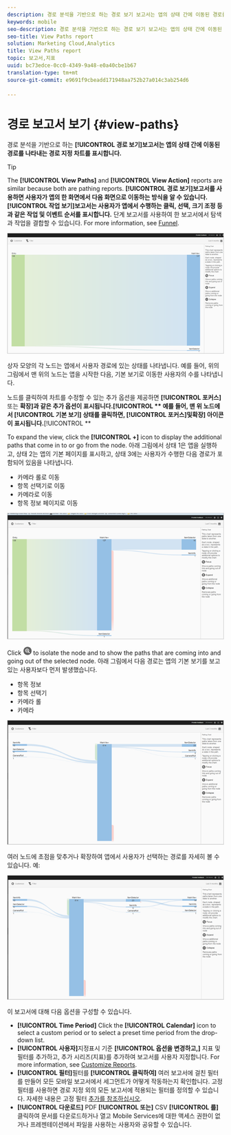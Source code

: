 ```yaml
---
description: 경로 분석을 기반으로 하는 경로 보기 보고서는 앱의 상태 간에 이동된 경로를 나타내는 경로 지정 차트를 표시합니다.
keywords: mobile
seo-description: 경로 분석을 기반으로 하는 경로 보기 보고서는 앱의 상태 간에 이동된 경로를 나타내는 경로 지정 차트를 표시합니다.
seo-title: View Paths report
solution: Marketing Cloud,Analytics
title: View Paths report
topic: 보고서,지표
uuid: bc73edce-0cc0-4349-9a48-e0a40cbe1b67
translation-type: tm+mt
source-git-commit: e9691f9cbeadd171948aa752b27a014c3ab254d6

---
```



# 경로 보고서 보기 {#view-paths}

경로 분석을 기반으로 하는 **[!UICONTROL 경로 보기]보고서는 앱의 상태 간에 이동된 경로를 나타내는 경로 지정 차트를 표시합니다.**

>[!TIP]
>
>The **[!UICONTROL View Paths]** and **[!UICONTROL View Action]** reports are similar because both are pathing reports. **[!UICONTROL 경로 보기]보고서를 사용하면 사용자가 앱의 한 화면에서 다음 화면으로 이동하는 방식을 알 수 있습니다.** **[!UICONTROL 작업 보기]보고서는 사용자가 앱에서 수행하는 클릭, 선택, 크기 조정 등과 같은 작업 및 이벤트 순서를 표시합니다.** 단계 보고서를 사용하여 한 보고서에서 탐색과 작업을 결합할 수 있습니다. For more information, see [Funnel](/help/using/usage/reports-funnel.md).

![view paths](assets/view_paths.png)

상자 모양의 각 노드는 앱에서 사용자 경로에 있는 상태를 나타냅니다. 예를 들어, 위의 그림에서 맨 위의 노드는 앱을 시작한 다음, 기본 보기로 이동한 사용자의 수를 나타냅니다.

노드를 클릭하여 차트를 수정할 수 있는 추가 옵션을 제공하면 **[!UICONTROL 포커스]** 또는 **확장]과 같은 추가 옵션이 표시됩니다.[!UICONTROL ** 예를 들어, 맨 위 노드에서 **[!UICONTROL 기본 보기]** 상태를 클릭하면, **[!UICONTROL 포커스]및**&#x200B;확장] 아이콘이 표시됩니다.**[!UICONTROL **

To expand the view, click the **[!UICONTROL +]** icon to display the additional paths that come in to or go from the node. 아래 그림에서 상태 1은 앱을 실행하고, 상태 2는 앱의 기본 페이지를 표시하고, 상태 3에는 사용자가 수행한 다음 경로가 포함되어 있음을 나타냅니다.

* 카메라 롤로 이동
* 항목 선택기로 이동
* 카메라로 이동
* 항목 정보 페이지로 이동

![](assets/view_paths_expand.png)

Click ![focus icon](assets/icon_focus.png) to isolate the node and to show the paths that are coming into and going out of the selected node. 아래 그림에서 다음 경로는 앱의 기본 보기를 보고 있는 사용자보다 먼저 발생했습니다.

* 항목 정보
* 항목 선택기
* 카메라 롤
* 카메라

![경로 포커스 보기](assets/view_paths_focus.png)

여러 노드에 초점을 맞추거나 확장하여 앱에서 사용자가 선택하는 경로를 자세히 볼 수 있습니다. 예:

![다중 경로 보기](assets/view_paths_mult.png)

이 보고서에 대해 다음 옵션을 구성할 수 있습니다.

* **[!UICONTROL Time Period]**
Click the **[!UICONTROL Calendar]** icon to select a custom period or to select a preset time period from the drop-down list.
* **[!UICONTROL 사용자]**&#x200B;지정표시 기준 **[!UICONTROL 옵션을 변경하고,]** 지표 및 필터를 추가하고, 추가 시리즈(지표)를 추가하여 보고서를 사용자 지정합니다. For more information, see [Customize Reports](/help/using/usage/reports-customize/reports-customize.md).
* **[!UICONTROL 필터]**&#x200B;필터를 **[!UICONTROL 클릭하여]** 여러 보고서에 걸친 필터를 만들어 모든 모바일 보고서에서 세그먼트가 어떻게 작동하는지 확인합니다. 고정 필터를 사용하면 경로 지정 외의 모든 보고서에 적용되는 필터를 정의할 수 있습니다. 자세한 내용은 고정 필터 [추가를 참조하십시오](/help/using/usage/reports-customize/t-sticky-filter.md).
* **[!UICONTROL 다운로드]** PDF **[!UICONTROL 또는]** CSV **[!UICONTROL 를]** 클릭하여 문서를 다운로드하거나 열고 Mobile Services에 대한 액세스 권한이 없거나 프레젠테이션에서 파일을 사용하는 사용자와 공유할 수 있습니다.
